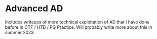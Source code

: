 # Advanced AD

Includes writeups of more technical exploitation of AD that I have done before in CTF / HTB / PG Practice. Will probably write more about this in summer 2023.&#x20;
